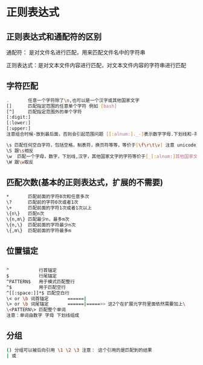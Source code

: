 # 正则表达式

## 正则表达式和通配符的区别

通配符： 是对文件名进行匹配，用来匹配文件名中的字符串

正则表达式：是对文本文件内容进行匹配，对文本文件内容的字符串进行匹配

## 字符匹配

```bash
.		任意一个字符除了\n,也可以是一个汉字或其他国家文字
[] 		匹配指定范围的任意单个字符 例如 [bash]
[^] 	匹配指定范围外的单个字符
[:digit:]
[:lower:]
[:upper:]
注意组合时候-放到最后面，否则会引起范围问题 [[:alnum:]._-]表示数字字母.下划线和-符号的任意其一

\s 匹配任何空白字符，包括空格，制表符，换页符等等，等价于[\f\r\t\v] 注意 unicode正则表达式会匹配全角空格， 注意匹配的是一个符号不是一串，一串需要自己加匹配字符数量
\S 跟\s相反
\w  匹配一个字母，数字，下划线,汉字，其他国家文字的字符等价于[_[:alnum:]其他国家文字]，注意匹配的不是一个完整的单词
\W 跟\w取反
```

## 匹配次数(基本的正则表达式，扩展的不需要\)
```bash
* 		匹配前面的字符0次和任意多次
\? 		匹配前的字符0次或者1次
\+ 		匹配前面的字符1次或者1次以上
\{n\} 	匹配n次
\{n,m\} 匹配最少n，最多m次
\{n,\}	匹配前面的字符最少n次
\{,m\} 	匹配前面的字符最多m

```

## 位置锚定

```bash

^			行首锚定
$ 			行尾锚定
^PATTERN$ 	用于模式匹配整行
^$			用于匹配空行
^[[:space:]]*$ 匹配空白行
\< or \b 词首锚定  		======|
\> or \b 词尾锚定  		======|=====>> 这2个在扩展元字符里面依然需要加上\
\<PATTERN\> 匹配整个单词
注意：单词由数字 字母 下划线组成

```

## 分组

```bash
() 分组可以被后向引用 \1 \2 \3 注意： 这个引用的是匹配到的结果
| 或
```
